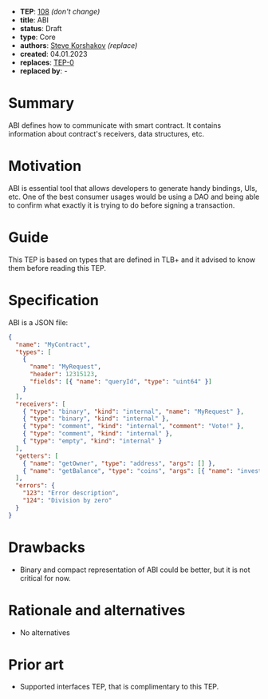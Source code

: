 - **TEP**: [108](https://github.com/ton-blockchain/TEPs/pull/108) _(don't change)_
- **title**: ABI
- **status**: Draft
- **type**: Core
- **authors**: [Steve Korshakov](https://github.com/ex3ndr) _(replace)_
- **created**: 04.01.2023
- **replaces**: [TEP-0](https://github.com/ton-blockchain/TEPs/blob/master/0000-template.md)
- **replaced by**: -

# Summary

ABI defines how to communicate with smart contract. It contains information about contract's receivers, data structures, etc.

# Motivation

ABI is essential tool that allows developers to generate handy bindings, UIs, etc. One of the best consumer usages would be using a DAO and being able to confirm what exactly it is trying to do before signing a transaction.

# Guide

This TEP is based on types that are defined in TLB+ and it advised to know them before reading this TEP.

# Specification

ABI is a JSON file:

```json
{
  "name": "MyContract",
  "types": [
    {
      "name": "MyRequest",
      "header": 12315123,
      "fields": [{ "name": "queryId", "type": "uint64" }]
    }
  ],
  "receivers": [
    { "type": "binary", "kind": "internal", "name": "MyRequest" },
    { "type": "binary", "kind": "internal" },
    { "type": "comment", "kind": "internal", "comment": "Vote!" },
    { "type": "comment", "kind": "internal" },
    { "type": "empty", "kind": "internal" }
  ],
  "getters": [
    { "name": "getOwner", "type": "address", "args": [] },
    { "name": "getBalance", "type": "coins", "args": [{ "name": "invested", "type": "coins" }] }
  ],
  "errors": {
    "123": "Error description",
    "124": "Division by zero"
  }
}
```

# Drawbacks

- Binary and compact representation of ABI could be better, but it is not critical for now.

# Rationale and alternatives

- No alternatives

# Prior art

- Supported interfaces TEP, that is complimentary to this TEP.
